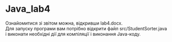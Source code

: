# Java_lab4
Ознайомитися зі звітом можна, відкривши lab4.docx.<br>
Для запуску програми вам потрібно відкрити файл src/StudentSorter.java і виконати необхідні дії для компіляції і виконання Java-коду.
